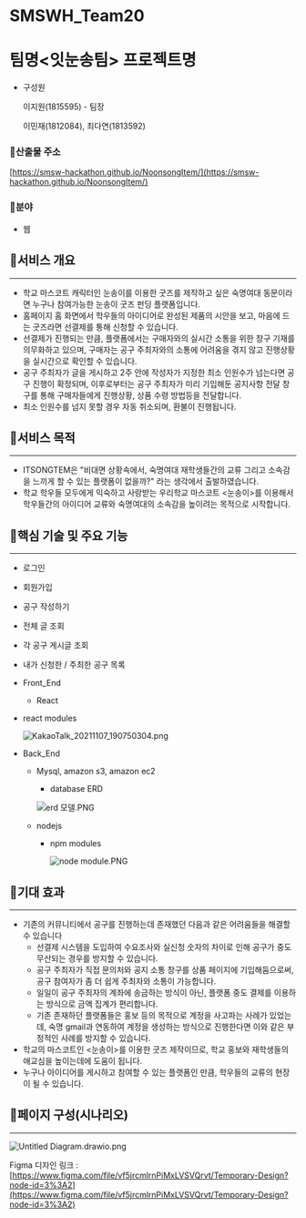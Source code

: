 # SMSWH_Team20

# 팀명<잇눈송팀> 프로젝트명 <ITSONGTEM>

- 구성원
    
    이지원(1815595) - 팀장
    
    이민재(1812084), 최다연(1813592)
    

### 🔹산출물 주소

[https://smsw-hackathon.github.io/NoonsongItem/](https://smsw-hackathon.github.io/NoonsongItem/)

### 🔹분야

- 웹

## 🔶서비스 개요

---

- 학교 마스코트 캐릭터인 눈송이를 이용한 굿즈를 제작하고 싶은 숙명여대 동문이라면 누구나 참여가능한 눈송이 굿즈 펀딩 플랫폼입니다.
- 홈페이지 홈 화면에서 학우들의 아이디어로 완성된 제품의 시안을 보고, 마음에 드는 굿즈라면 선결제를 통해 신청할 수 있습니다.
- 선결제가 진행되는 만큼, 플랫폼에서는 구매자와의 실시간 소통을 위한 창구 기재를 의무화하고 있으며, 구매자는 공구 주최자와의 소통에 어려움을 겪지 않고 진행상황을 실시간으로 확인할 수 있습니다.
- 공구 주최자가 글을 게시하고 2주 안에 작성자가 지정한 최소 인원수가 넘는다면 공구 진행이 확정되며, 이후로부터는 공구 주최자가 미리 기입해둔 공지사항 전달 창구를 통해 구매자들에게 진행상황, 상품 수령 방법등을 전달합니다.
- 최소 인원수를 넘지 못할 경우 자동 취소되며, 환불이 진행됩니다.

## 🔶서비스 목적

---

- ITSONGTEM은 "비대면 상황속에서, 숙명여대 재학생들간의 교류 그리고 소속감을 느끼게 할 수 있는 플랫폼이 없을까?" 라는 생각에서 출발하였습니다.
- 학교 학우들 모두에게 익숙하고 사랑받는 우리학교 마스코트 <눈송이>를 이용해서 학우들간의 아이디어 교류와 숙명여대의 소속감을 높이려는 목적으로 시작합니다.

## 🔶핵심 기술 및 주요 기능

---

- 로그인
- 회원가입
- 공구 작성하기
- 전체 글 조회
- 각 공구 게시글 조회
- 내가 신청한 / 주최한 공구 목록
- Front_End
    - React
- react modules
    
    ![KakaoTalk_20211107_190750304.png](https://s3-us-west-2.amazonaws.com/secure.notion-static.com/729738a0-8e94-49bc-aecf-b88993623036/KakaoTalk_20211107_190750304.png)
    

- Back_End
    - Mysql, amazon s3, amazon ec2
        - database ERD
        
        ![erd 모델.PNG](https://s3-us-west-2.amazonaws.com/secure.notion-static.com/56bca90c-047c-425d-92d9-9c6397ce43ac/erd_모델.png)
        
    - nodejs
        - npm modules
            
            ![node module.PNG](https://s3-us-west-2.amazonaws.com/secure.notion-static.com/46495c79-dc85-4aee-b955-adbd1a837643/node_module.png)
            

## 🔶기대 효과

---

- 기존의 커뮤니티에서 공구를 진행하는데 존재했던 다음과 같은 어려움들을 해결할 수 있습니다
    - 선결제 시스템을 도입하여 수요조사와 실신청 숫자의 차이로 인해 공구가 중도 무산되는 경우를 방지할 수 있습니다.
    - 공구 주최자가 직접 문의처와 공지 소통 창구를 상품 페이지에 기입해둠으로써, 공구 참여자가 좀 더 쉽게 주최자와 소통이 가능합니다.
    - 일일이 공구 주최자의 계좌에 송금하는 방식이 아닌, 플랫폼 중도 결제를 이용하는 방식으로 금액 집계가 편리합니다.
    - 기존 존재하던 플랫폼들은 홍보 등의 목적으로 계정을 사고파는 사례가 있었는데, 숙명 gmail과 연동하여 계정을 생성하는 방식으로 진행한다면 이와 같은 부정적인 사례를 방지할 수 있습니다.
- 학교의 마스코트인 <눈송이>를 이용한 굿즈 제작이므로, 학교 홍보와 재학생들의 애교심을 높이는데에 도움이 됩니다.
- 누구나 아이디어를 게시하고 참여할 수 있는 플랫폼인 만큼, 학우들의 교류의 현장이 될 수 있습니다.

## 🔶페이지 구성(시나리오)

---

![Untitled Diagram.drawio.png](https://s3-us-west-2.amazonaws.com/secure.notion-static.com/331a7389-0319-444e-987f-485bcc3c8cc8/Untitled_Diagram.drawio.png)

Figma 디자인 링크 : [https://www.figma.com/file/vf5jrcmlrnPiMxLVSVQrvt/Temporary-Design?node-id=3%3A2](https://www.figma.com/file/vf5jrcmlrnPiMxLVSVQrvt/Temporary-Design?node-id=3%3A2)
